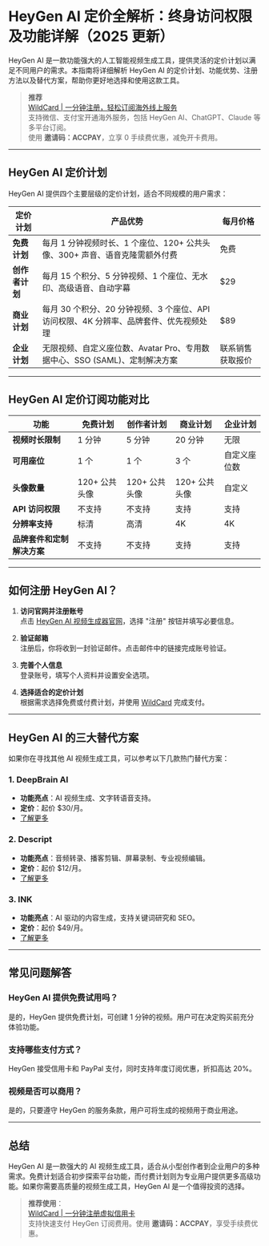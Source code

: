# HeyGen AI 定价全解析：终身访问权限及功能详解（2025 更新）

HeyGen AI 是一款功能强大的人工智能视频生成工具，提供灵活的定价计划以满足不同用户的需求。本指南将详细解析 HeyGen AI 的定价计划、功能优势、注册方法以及替代方案，帮助你更好地选择和使用这款工具。

> **推荐**  
> [WildCard | 一分钟注册，轻松订阅海外线上服务](https://bit.ly/bewildcard)  
> 支持微信、支付宝开通海外服务，包括 HeyGen AI、ChatGPT、Claude 等多平台订阅。  
> 使用 **邀请码：ACCPAY**，立享 0 手续费优惠，减免开卡费用。

---

## HeyGen AI 定价计划

HeyGen AI 提供四个主要层级的定价计划，适合不同规模的用户需求：

| 定价计划   | 产品优势                                                                                 | 每月价格   |
|------------|------------------------------------------------------------------------------------------|------------|
| **免费计划** | 每月 1 分钟视频时长、1 个座位、120+ 公共头像、300+ 声音、语音克隆需额外付费                        | 免费         |
| **创作者计划** | 每月 15 个积分、5 分钟视频、1 个座位、无水印、高级语音、自动字幕                                        | $29         |
| **商业计划** | 每月 30 个积分、20 分钟视频、3 个座位、API 访问权限、4K 分辨率、品牌套件、优先视频处理                    | $89         |
| **企业计划** | 无限视频、自定义座位数、Avatar Pro、专用数据中心、SSO (SAML)、定制解决方案                               | 联系销售获取报价 |

---

## HeyGen AI 定价订阅功能对比

| 功能                     | 免费计划          | 创作者计划      | 商业计划        | 企业计划           |
|--------------------------|------------------|----------------|----------------|--------------------|
| **视频时长限制**           | 1 分钟            | 5 分钟          | 20 分钟        | 无限              |
| **可用座位**              | 1 个              | 1 个            | 3 个            | 自定义座位数         |
| **头像数量**              | 120+ 公共头像      | 120+ 公共头像    | 120+ 公共头像    | 自定义             |
| **API 访问权限**          | 不支持            | 不支持          | 支持            | 支持              |
| **分辨率支持**            | 标清              | 高清            | 4K             | 4K               |
| **品牌套件和定制解决方案** | 不支持            | 不支持          | 支持            | 支持              |

---

## 如何注册 HeyGen AI？

1. **访问官网并注册账号**  
   点击 [HeyGen AI 视频生成器官网](https://bit.ly/bewildcard)，选择 "注册" 按钮并填写必要信息。

2. **验证邮箱**  
   注册后，你将收到一封验证邮件。点击邮件中的链接完成账号验证。

3. **完善个人信息**  
   登录账号，填写个人资料并设置安全选项。

4. **选择适合的定价计划**  
   根据需求选择免费或付费计划，并使用 [WildCard](https://bit.ly/bewildcard) 完成支付。

---

## HeyGen AI 的三大替代方案

如果你在寻找其他 AI 视频生成工具，可以参考以下几款热门替代方案：

### 1. **DeepBrain AI**
- **功能亮点**：AI 视频生成、文字转语音支持。
- **定价**：起价 $30/月。
- [了解更多](https://aimojo.io/zh-CN/go/deepbrainai)

### 2. **Descript**
- **功能亮点**：音频转录、播客剪辑、屏幕录制、专业视频编辑。
- **定价**：起价 $12/月。
- [了解更多](https://aimojo.io/zh-CN/go/descript)

### 3. **INK**
- **功能亮点**：AI 驱动的内容生成，支持关键词研究和 SEO。
- **定价**：起价 $49/月。
- [了解更多](https://aimojo.io/zh-CN/go/inkai)

---

## 常见问题解答

### HeyGen AI 提供免费试用吗？
是的，HeyGen 提供免费计划，可创建 1 分钟的视频。用户可在决定购买前充分体验功能。

### 支持哪些支付方式？
HeyGen 接受信用卡和 PayPal 支付，同时支持年度订阅优惠，折扣高达 20%。

### 视频是否可以商用？
是的，只要遵守 HeyGen 的服务条款，用户可将生成的视频用于商业用途。

---

## 总结

HeyGen AI 是一款强大的 AI 视频生成工具，适合从小型创作者到企业用户的多种需求。免费计划适合初步探索平台功能，而付费计划则为专业用户提供更多高级功能。如果你需要高质量的视频生成工具，HeyGen AI 是一个值得投资的选择。

> **推荐使用**：  
> [WildCard | 一分钟注册虚拟信用卡](https://bit.ly/bewildcard)  
> 支持快速支付 HeyGen 订阅费用。使用 **邀请码：ACCPAY**，享受手续费优惠。
